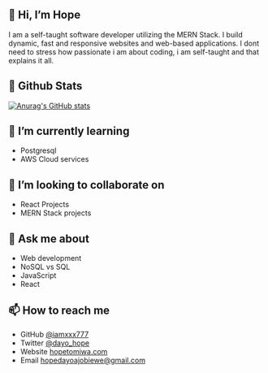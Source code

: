 ## 👋 Hi, I’m Hope
I am a self-taught software developer utilizing the MERN Stack. I build dynamic, fast and responsive websites and web-based applications. I dont need to stress how passionate i am about coding, i am self-taught and that explains it all.
## 👀 Github Stats
[![Anurag's GitHub stats](https://github-readme-stats.vercel.app/api?username=iamxxx777&show_icons=true&theme=radical)](https://github.com/anuraghazra/github-readme-stats)
<!--- [![Top Langs](https://github-readme-stats.vercel.app/api/top-langs/?username=iamxxx777&layout=compact)](https://github.com/anuraghazra/github-readme-stats) --->

## 🌱 I’m currently learning
- Postgresql
- AWS Cloud services

## 💞️ I’m looking to collaborate on
- React Projects
- MERN Stack projects

## 🌱 Ask me about
- Web development
- NoSQL vs SQL
- JavaScript
- React

## 📫 How to reach me
- GitHub [@iamxxx777](https://github.com/iamxxx777)
- Twitter [@dayo_hope](https://twitter.com/dayo_hope)
- Website [hopetomiwa.com](https://hopetomiwa.vercel.app)
- Email <hopedayoajobiewe@gmail.com>

<!---
iamxxx777/iamxxx777 is a ✨ special ✨ repository because its `README.md` (this file) appears on your GitHub profile.
You can click the Preview link to take a look at your changes.
--->
